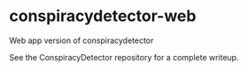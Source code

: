 # conspiracydetector-web
Web app version of conspiracydetector

See the ConspiracyDetector repository for a complete writeup.
